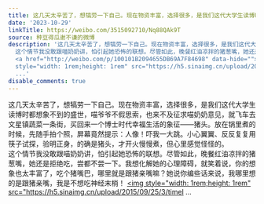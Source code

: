 ```yaml
---
title: 这几天太辛苦了，想犒劳一下自己。现在物资丰富，选择很多，是我们这代大学生读博时都想象不到的盛世，喵爷爷不假思索，也来不及征求喵奶奶意见，就飞车去文星镇...
date: '2023-10-29'
linkTitle: https://weibo.com/3515092710/Nq88QAk9T
source: 种豆得瓜谢不谦的微博
description: '这几天太辛苦了，想犒劳一下自己。现在物资丰富，选择很多，是我们这代大学生读博时都想象不到的盛世，喵爷爷不假思索，也来不及征求喵奶奶意见，就飞车去文星镇蔬菜一条街，买回来一个博士时代幸福生活的象征——猪头。放在锅里煮的时候，先随手拍个照，屏幕竟然提示：人像！吓我一大跳。小心翼翼、反反复复用筷子试探，验明正身，的确是猪头，才开火慢慢煮，但心里感觉怪怪的。<br>
  这个情节我没敢跟喵奶奶讲，怕引起她恐怖的联想。尽管如此，晚餐红油凉拌的猪葱嘴，她还是拒绝吃，尝都不尝一下。我想化解她的心理障碍，就笑着说，你的想象也太丰富了，吃个猪嘴巴，哪里就是跟猪亲嘴嘛？她说你编些话来说，我哪里想的是跟猪亲嘴，我是不想吃神经末梢！
  <a href="http://weibo.com/p/100101B2094655DB69A7F84698" data-hide=""><span class="url-icon"><img
  style="width: 1rem;height: 1rem" src="https://h5.sinaimg.cn/upload/2015/09/25/3/timel
  ...'
disable_comments: true
---
```

这几天太辛苦了，想犒劳一下自己。现在物资丰富，选择很多，是我们这代大学生读博时都想象不到的盛世，喵爷爷不假思索，也来不及征求喵奶奶意见，就飞车去文星镇蔬菜一条街，买回来一个博士时代幸福生活的象征——猪头。放在锅里煮的时候，先随手拍个照，屏幕竟然提示：人像！吓我一大跳。小心翼翼、反反复复用筷子试探，验明正身，的确是猪头，才开火慢慢煮，但心里感觉怪怪的。<br> 这个情节我没敢跟喵奶奶讲，怕引起她恐怖的联想。尽管如此，晚餐红油凉拌的猪葱嘴，她还是拒绝吃，尝都不尝一下。我想化解她的心理障碍，就笑着说，你的想象也太丰富了，吃个猪嘴巴，哪里就是跟猪亲嘴嘛？她说你编些话来说，我哪里想的是跟猪亲嘴，我是不想吃神经末梢！ <a href="http://weibo.com/p/100101B2094655DB69A7F84698" data-hide=""><span class="url-icon"><img style="width: 1rem;height: 1rem" src="https://h5.sinaimg.cn/upload/2015/09/25/3/timel ...